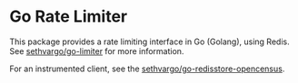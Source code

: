 # Go Rate Limiter

This package provides a rate limiting interface in Go (Golang), using Redis. See
[sethvargo/go-limiter][limiter] for more information.

For an instrumented client, see the [sethvargo/go-redisstore-opencensus][opencensus].

[limiter]: https://github.com/sethvargo/go-limiter
[opencensus]: https://github.com/sethvargo/go-redisstore-opencensus
